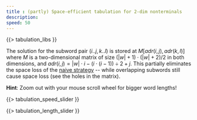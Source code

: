 ```yaml
---
title : (partly) Space-efficient tabulation for 2-dim nonterminals
description:
speed: 50
---
```


{{> tabulation_libs }}

The solution for the subword pair $(i..j,k..l)$ is stored at $M[adr(i,j),adr(k,l)]$ where $M$ is a two-dimensional matrix of size $(|w|+1)\cdot(|w|+2) / 2$ in both dimensions, and $adr(i,j) = |w|\cdot i - (i\cdot(i-1)) \div 2 + j$. This partially eliminates the space loss of the [naive strategy](/tabulation_2dim_naive) -- while overlapping subwords still cause space loss (see the holes in the matrix).

**Hint**: Zoom out with your mouse scroll wheel for bigger word lengths!

{{> tabulation_speed_slider }}

{{> tabulation_length_slider }}

<script>
Tabulation.prototype.adr = function(i,j) {
	//console.log(i + "," + j + " -> " + (this.len*i - Math.floor((i*(i-1)) / 2) + j));
	return this.len*i - Math.floor((i*(i-1)) / 2) + j;
}

Tabulation.prototype.solve = function(x1,x2,x3,x4,c) {
	this.addCubeDelayed(this.adr(x1,x2), this.adr(x3,x4), 0, c);
}

Tabulation.prototype.fill = function() {
	var len = this.len;
	
	var l = (len+1)*(len+2) / 2;
	this.addBoundingBox(l,l,1);
	this.addText(0, 0, -2, 0);
	this.addText(l-1, l-1, -2, 0);
	this.addText(0, -1.7, 0, 0);
	this.addText(l-1, -1.7, l-1, 0);
	
	var c = 0;
	for (var l=0; l<=len; l++) {
		for (var x1=0; x1<=len-l; x1++) {
			var x2 = x1 + l;
			for (var l2=0; l2<=l; l2++) {
				for (var x3=0; x3 <= (l==l2 ? x1 : len-l2); x3++) {
					var x4 = x3 + l2;
					if (x3 >= x2 || x4 <= x1) {
						this.solve(x1, x2, x3, x4,c);
						c++;
						if (!(x1 == x3 && x2 == x4)) {
							this.solve(x3, x4, x1, x2, c);
							c++;
						}
					}
				}
			}
		}
	}
	setTimeout(function(){console.log("subproblems: " + c)}, 100);
}

$(function() {
	var tab = new Tabulation($(".content")[0], $( "#slider" ).slider("value"));
	tab.speed = {{page.speed}};
	tab.fill();
	window.tab = tab;
});
</script>